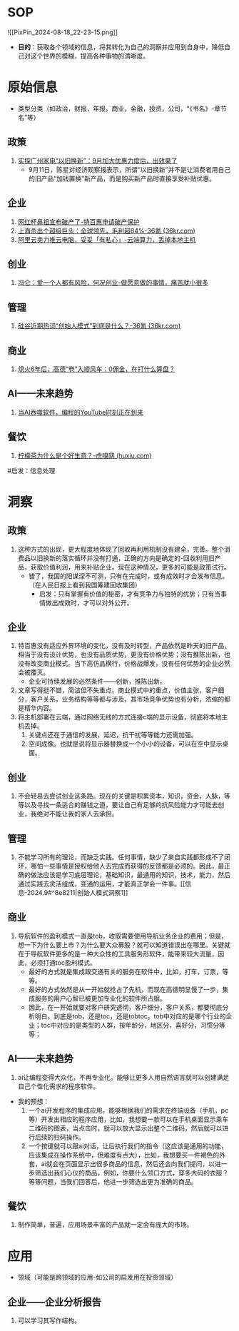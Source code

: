 # SOP

![[PixPin_2024-08-18_22-23-15.png]]

- **目的**：获取各个领域的信息，将其转化为自己的洞察并应用到自身中，降低自己对这个世界的模糊，提高各种事物的清晰度。

# 原始信息

- 类型分类（如政治，财报，年报，商业，金融，投资，公司，“《书名》-章节名”等）
## 政策

1. [实探广州家电“以旧换新”：9月加大优惠力度后，出效果了](https://www.huxiu.com/article/3473109.html) 
	- 9月11日，陈星对经济观察报表示，所谓“以旧换新”并不是让消费者用自己的旧产品“加钱置换”新产品，而是购买新产品时直接享受补贴优惠。

## 企业

1. [网红杯鼻祖宣布破产了-特百惠申请破产保护](https://www.36kr.com/p/2959441610625029)
2. [上海杀出个超级巨头：全球领先，毛利超64%-36氪 (36kr.com)](https://www.36kr.com/p/2966802685612294) 
3.  [阿里云卖力推云电脑，妥妥「有私心」-云端算力，丢掉本地主机](https://www.36kr.com/p/2967682871713666)

## 创业

1. [冯仑：爱一个人都有风险，何况创业-做愿意做的事情，痛苦就小很多](https://www.36kr.com/p/2951975009329544) 

## 管理

1. [硅谷近期热词“创始人模式”到底是什么？-36氪 (36kr.com)](https://www.36kr.com/p/2968054591528579)

## 商业

1. [熄火6年后，高德“卷”入顺风车：0佣金，在打什么算盘？](https://www.36kr.com/p/2952492705997189)

## AI——未来趋势

1. [当AI吞噬软件，编程的YouTube时刻正在到来](https://www.36kr.com/p/2962535201067272) 

## 餐饮

1. [柠檬茶为什么是个好生意？-虎嗅网 (huxiu.com)](https://www.huxiu.com/article/3496598.html)  

#启发：信息处理
# 洞察
## 政策

1. 这种方式的出现，更大程度地体现了回收再利用机制没有建全，完善。整个消费品以旧换新的落实循环并没有打通，正确的方向是确定的-回收利用旧产品，获取价值利润，用来补贴企业。现在这种情况，更多的可能是政策试行。
	- 错了，我国的阳谋深不可测，只有在完成时，或有成效时才会发布信息。（在人民日报上看到我国筹建回收集团）
		- 启发：只有掌握有价值的秘密，才有竞争力与独特的优势；只有当事情做出成效时，才可以对外公开。

## 企业

1. 特百惠没有适应外界环境的变化，没有及时转型，产品依然是昨天的旧产品，相当于没有设计优势，也没有品质优势，更没有价格优势；没有推陈出新，也没有改变商业模式。当下高仿品横行，价格战爆发，没有任何优势的企业必然会被覆灭。
	- 企业可持续发展的必然条件——创新，推陈出新。
2. 文章写得挺不错，简洁但不失重点。商业模式中的重点，价值主张，客户细分，客户关系，业务结构等等都与涉及，其市场竞争优势也有分析，浓缩的都是精华内容。
3. 将主机部署在云端，通过网络无线的方式连接c端的显示设备，彻底将本地主机丢掉。
	1. 关键点还在于通信的发展，延迟，抗干扰等等能力还需加强。
	2. 空间成像。也就是说将显示器替换成一个小小的设备，可以在空中显示桌面。

## 创业

1. 不会轻易去尝试创业这条路。现在的关键是积累资本，知识，资金，人脉，等等以及寻找一条适合的赚钱之道，要让自己有足够的抗风险能力才可能去创业，我绝对不能让我的家人去承担。

## 管理

1. 不能学习所有的理论，而缺乏实践。任何事情，缺少了亲自实践都形成不了闭环，哪怕一些事情是授权给他人去完成而获得的反馈都是必须的。因此，最正确的做法应该是学习底层理论，基础知识，最通用的知识，技术，能力，然后通过实践去灵活组成，变通的运用，才能真正学会一件事。[[信息-2024.9#^8e8211|创始人模式洞察1]]

## 商业

1. 导航软件的盈利模式一直是tob，收取需要使用导航业务企业的费用；但是，想一下为什么要上市？为什么要大众募股？就可以知道错误出在哪里。关键就在于导航软件更多的是一种大众性的工具服务形软件，能带来较大流量，因此，必须打通toc盈利模式。
	- 最好的方式就是集成跟交通有关的服务在软件中，比如，打车，订票，等等。
	- 最好的方式依然是从一开始就抢占了先机，而现在高德明显慢了一步，集成服务的用户心智已被更加专业化的软件所占据。
	- 因此，在一开始就要对客户研究透彻，客户细分，客户关系，都要彻底分析明白。到底是tob，还是toc，还是tobtoc。tob中对应的是哪个行业的企业；toc中对应的是类型的人群，按年龄分，地区分，喜好分，习惯分等等；

## AI——未来趋势

1. ai让编程变得大众化，不再专业化。能够让更多人用自然语言就可以创建满足自己个性化需求的程序软件。
- 我的预想：
	1. 一个ai开发程序的集成应用。能够根据我们的需求在终端设备（手机，pc等）开发出相应的程序应用，比如，我想要一款可以在手机桌面显示乘车二维码的图表，当点击时，就可以放大显示出整个二维码，然后就可以进行后续的扫码操作。
	2. 一个按键就可以跟ai对话，让后执行我们的指令（这应该是通用的功能，应该集成在操作系统中，但难度有点大），比如，我想要买一件褐色的外套，ai就会在页面显示出很多商品的信息，然后还会向我们提问，以进一步筛选出我们心仪的商品，例如，你要什么领口方式，穿多大码的衣服？等等问题，当我们回答后，他进一步筛选出更为准确的商品。

## 餐饮

1. 制作简单，普遍，应用场景丰富的产品就一定会有庞大的市场。

# 应用

- 领域（可能是跨领域的应用-如公司的启发用在投资领域）
## 企业——企业分析报告

1. 可以学习其写作结构。


